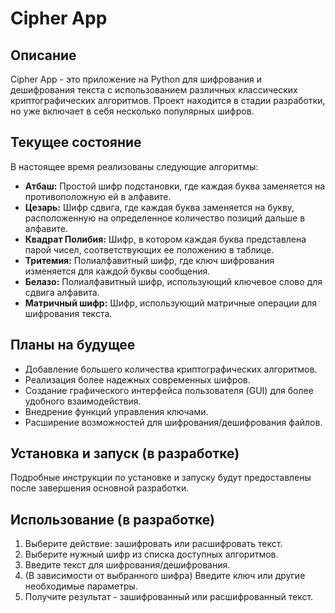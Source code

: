 # Cipher App 

## Описание

Cipher App - это приложение на Python для шифрования и дешифрования текста с использованием различных классических криптографических алгоритмов. Проект находится в стадии разработки, но уже включает в себя несколько популярных шифров.

## Текущее состояние

В настоящее время реализованы следующие алгоритмы:

*   **Атбаш:** Простой шифр подстановки, где каждая буква заменяется на противоположную ей в алфавите.
*   **Цезарь:** Шифр сдвига, где каждая буква заменяется на букву, расположенную на определенное количество позиций дальше в алфавите.
*   **Квадрат Полибия:** Шифр, в котором каждая буква представлена парой чисел, соответствующих ее положению в таблице.
*   **Тритемия:** Полиалфавитный шифр, где ключ шифрования изменяется для каждой буквы сообщения. 
*   **Белазо:** Полиалфавитный шифр, использующий ключевое слово для сдвига алфавита.
*   **Матричный шифр:** Шифр, использующий матричные операции для шифрования текста. 

## Планы на будущее

*   Добавление большего количества криптографических алгоритмов. 
*   Реализация более надежных современных шифров.
*   Создание графического интерфейса пользователя (GUI) для более удобного взаимодействия. 
*   Внедрение функций управления ключами. 
*   Расширение возможностей для шифрования/дешифрования файлов. 

## Установка и запуск (в разработке)

Подробные инструкции по установке и запуску будут предоставлены после завершения основной разработки. 

## Использование (в разработке)

1.  Выберите действие: зашифровать или расшифровать текст.
2.  Выберите нужный шифр из списка доступных алгоритмов.
3.  Введите текст для шифрования/дешифрования.
4.  (В зависимости от выбранного шифра) Введите ключ или другие необходимые параметры.
5.  Получите результат - зашифрованный или расшифрованный текст. 
